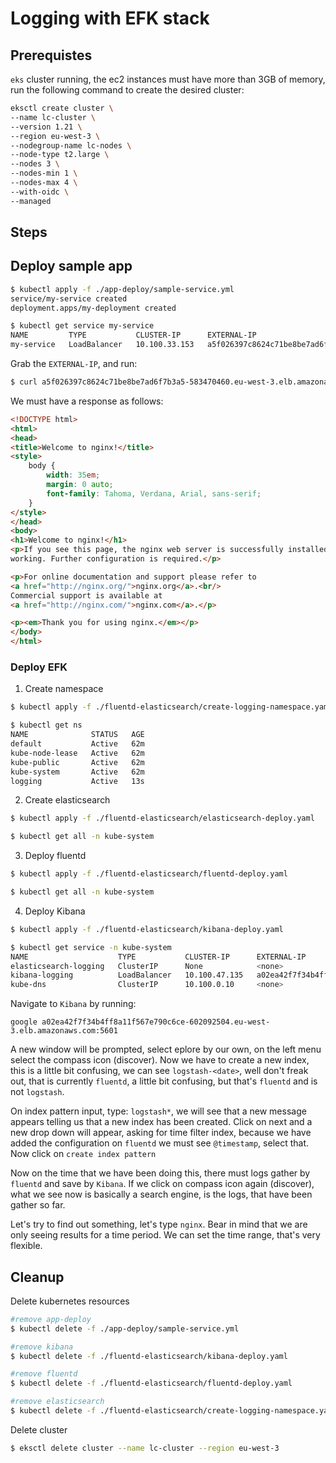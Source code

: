 # Logging with EFK stack

## Prerequistes

`eks` cluster running, the ec2 instances must have more than 3GB of memory, run the following command to create the desired cluster:

```bash
eksctl create cluster \
--name lc-cluster \
--version 1.21 \
--region eu-west-3 \
--nodegroup-name lc-nodes \
--node-type t2.large \
--nodes 3 \
--nodes-min 1 \
--nodes-max 4 \
--with-oidc \
--managed
```

## Steps

## Deploy sample app

```bash
$ kubectl apply -f ./app-deploy/sample-service.yml
service/my-service created
deployment.apps/my-deployment created
```

```bash
$ kubectl get service my-service
NAME         TYPE           CLUSTER-IP      EXTERNAL-IP                                                              PORT(S)        AGE
my-service   LoadBalancer   10.100.33.153   a5f026397c8624c71be8be7ad6f7b3a5-583470460.eu-west-3.elb.amazonaws.com   80:31509/TCP   87s
```

Grab the `EXTERNAL-IP`, and run:

```bash
$ curl a5f026397c8624c71be8be7ad6f7b3a5-583470460.eu-west-3.elb.amazonaws.com
```

We must have a response as follows:

```html
<!DOCTYPE html>
<html>
<head>
<title>Welcome to nginx!</title>
<style>
    body {
        width: 35em;
        margin: 0 auto;
        font-family: Tahoma, Verdana, Arial, sans-serif;
    }
</style>
</head>
<body>
<h1>Welcome to nginx!</h1>
<p>If you see this page, the nginx web server is successfully installed and
working. Further configuration is required.</p>

<p>For online documentation and support please refer to
<a href="http://nginx.org/">nginx.org</a>.<br/>
Commercial support is available at
<a href="http://nginx.com/">nginx.com</a>.</p>

<p><em>Thank you for using nginx.</em></p>
</body>
</html>
```

### Deploy EFK

1. Create namespace

```bash
$ kubectl apply -f ./fluentd-elasticsearch/create-logging-namespace.yaml
``` 

```bash
$ kubectl get ns
NAME              STATUS   AGE
default           Active   62m
kube-node-lease   Active   62m
kube-public       Active   62m
kube-system       Active   62m
logging           Active   13s
```

2. Create elasticsearch 

```bash
$ kubectl apply -f ./fluentd-elasticsearch/elasticsearch-deploy.yaml
```

```bash
$ kubectl get all -n kube-system
```

3. Deploy fluentd

```bash
$ kubectl apply -f ./fluentd-elasticsearch/fluentd-deploy.yaml
``` 

```bash
$ kubectl get all -n kube-system
```

4. Deploy Kibana 

```bash
$ kubectl apply -f ./fluentd-elasticsearch/kibana-deploy.yaml
```

```bash
$ kubectl get service -n kube-system
NAME                    TYPE           CLUSTER-IP      EXTERNAL-IP                                                              PORT(S)             AGE
elasticsearch-logging   ClusterIP      None            <none>                                                                   9200/TCP,9300/TCP   110m
kibana-logging          LoadBalancer   10.100.47.135   a02ea42f7f34b4ff8a11f567e790c6ce-602092504.eu-west-3.elb.amazonaws.com   5601:31469/TCP      77m
kube-dns                ClusterIP      10.100.0.10     <none>                                                                   53/UDP,53/TCP       146m
```

Navigate to `Kibana` by running:

```
google a02ea42f7f34b4ff8a11f567e790c6ce-602092504.eu-west-3.elb.amazonaws.com:5601
```

A new window will be prompted, select eplore by our own, on the left menu select the compass icon (discover). Now we have to create a new index, this is a little bit confusing, we can see `logstash-<date>`, well don't freak out, that is currently `fluentd`, a little bit confusing, but that's `fluentd` and is not `logstash`.

On index pattern input, type: `logstash*`, we will see that a new message appears telling us that a new index has been created. Click on next and a new drop down will appear, asking for time filter index, because we have added the configuration on `fluentd` we must see `@timestamp`, select that. Now click on `create index pattern`

Now on the time that we have been doing this, there must logs gather by `fluentd` and save by `Kibana`. If we click on compass icon again (discover), what we see now is basically a search engine, is the logs, that have been gather so far.

Let's try to find out something, let's type `nginx`. Bear in mind that we are only seeing results for a time period. We can set the time range, that's very flexible.

## Cleanup

Delete kubernetes resources


```bash
#remove app-deploy
$ kubectl delete -f ./app-deploy/sample-service.yml

#remove kibana
$ kubectl delete -f ./fluentd-elasticsearch/kibana-deploy.yaml

#remove fluentd
$ kubectl delete -f ./fluentd-elasticsearch/fluentd-deploy.yaml

#remove elasticsearch
$ kubectl delete -f ./fluentd-elasticsearch/create-logging-namespace.yaml
```

Delete cluster

```bash
$ eksctl delete cluster --name lc-cluster --region eu-west-3
```